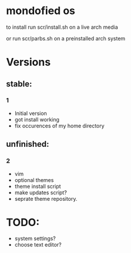 # mondofied os
to install run scr/install.sh on a live arch media

or run scr/parbs.sh on a preinstalled arch system
# Versions
## stable:
### 1
 - Initial version
 - got install working
 - fix occurences of my home directory

## unfinished:
### 2
 - vim
 - optional themes
 - theme install script
 - make updates script?
 - seprate theme repository.

# TODO:
 - system settings?
 - choose text editor?
